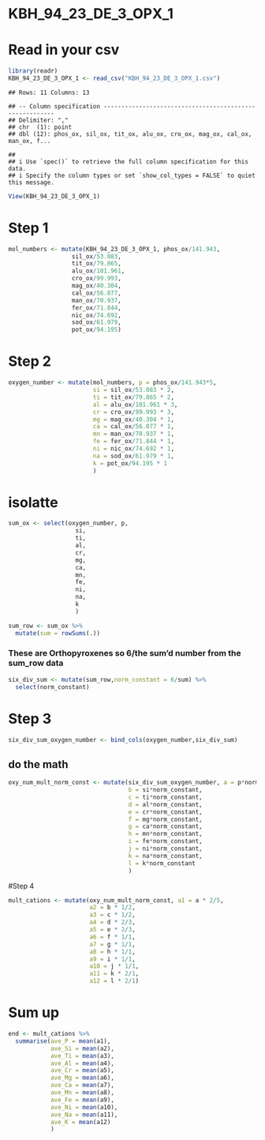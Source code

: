 KBH\_94\_23\_DE\_3\_OPX\_1
================

# Read in your csv

``` r
library(readr)
KBH_94_23_DE_3_OPX_1 <- read_csv("KBH_94_23_DE_3_OPX_1.csv")
```

    ## Rows: 11 Columns: 13

    ## -- Column specification --------------------------------------------------------
    ## Delimiter: ","
    ## chr  (1): point
    ## dbl (12): phos_ox, sil_ox, tit_ox, alu_ox, cro_ox, mag_ox, cal_ox, man_ox, f...

    ## 
    ## i Use `spec()` to retrieve the full column specification for this data.
    ## i Specify the column types or set `show_col_types = FALSE` to quiet this message.

``` r
View(KBH_94_23_DE_3_OPX_1)
```

# Step 1

``` r
mol_numbers <- mutate(KBH_94_23_DE_3_OPX_1, phos_ox/141.943,
                  sil_ox/53.083,
                  tit_ox/79.865,
                  alu_ox/101.961,
                  cro_ox/99.993,
                  mag_ox/40.304,
                  cal_ox/56.077,
                  man_ox/70.937,
                  fer_ox/71.844,
                  nic_ox/74.692,
                  sod_ox/61.979,
                  pot_ox/94.195)
```

# Step 2

``` r
oxygen_number <- mutate(mol_numbers, p = phos_ox/141.943*5,
                        si = sil_ox/53.083 * 2,
                        ti = tit_ox/79.865 * 2,
                        al = alu_ox/101.961 * 3,
                        cr = cro_ox/99.993 * 3,
                        mg = mag_ox/40.304 * 1,
                        ca = cal_ox/56.077 * 1,
                        mn = man_ox/70.937 * 1,
                        fe = fer_ox/71.844 * 1,
                        ni = nic_ox/74.692 * 1,
                        na = sod_ox/61.979 * 1,
                        k = pot_ox/94.195 * 1
                        )
```

# isolatte

``` r
sum_ox <- select(oxygen_number, p,
                   si,
                   ti,
                   al,
                   cr,
                   mg,
                   ca,
                   mn,
                   fe,
                   ni,
                   na,
                   k
                   )
```

``` r
sum_row <- sum_ox %>% 
  mutate(sum = rowSums(.))
```

### These are Orthopyroxenes so 6/the sum’d number from the sum\_row data

``` r
six_div_sum <- mutate(sum_row,norm_constant = 6/sum) %>% 
  select(norm_constant)
```

# Step 3

``` r
six_div_sum_oxygen_number <- bind_cols(oxygen_number,six_div_sum)
```

## do the math

``` r
oxy_num_mult_norm_const <- mutate(six_div_sum_oxygen_number, a = p*norm_constant,
                                  b = si*norm_constant,
                                  c = ti*norm_constant,
                                  d = al*norm_constant,
                                  e = cr*norm_constant,
                                  f = mg*norm_constant,
                                  g = ca*norm_constant,
                                  h = mn*norm_constant,
                                  i = fe*norm_constant,
                                  j = ni*norm_constant,
                                  k = na*norm_constant,
                                  l = k*norm_constant
                                  )
```

\#Step 4

``` r
mult_cations <- mutate(oxy_num_mult_norm_const, a1 = a * 2/5,
                       a2 = b * 1/2,
                       a3 = c * 1/2,
                       a4 = d * 2/3,
                       a5 = e * 2/3,
                       a6 = f * 1/1,
                       a7 = g * 1/1,
                       a8 = h * 1/1,
                       a9 = i * 1/1,
                       a10 = j * 1/1,
                       a11 = k * 2/1,
                       a12 = l * 2/1)
```

# Sum up

``` r
end <- mult_cations %>% 
  summarise(ave_P = mean(a1),
            ave_Si = mean(a2),
            ave_Ti = mean(a3),
            ave_Al = mean(a4),
            ave_Cr = mean(a5),
            ave_Mg = mean(a6),
            ave_Ca = mean(a7),
            ave_Mn = mean(a8),
            ave_Fe = mean(a9),
            ave_Ni = mean(a10),
            ave_Na = mean(a11),
            ave_K = mean(a12) 
            )
```
